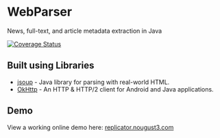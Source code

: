 # WebParser
News, full-text, and article metadata extraction in Java

[![Coverage Status](https://coveralls.io/repos/github/nougust3/WebParser/badge.svg?branch=master)](https://coveralls.io/github/nougust3/WebParser?branch=master)

## Built using Libraries

* [jsoup](https://jsoup.org/) - Java library for parsing with real-world HTML.
* [OkHttp](http://square.github.io/okhttp/) - An HTTP & HTTP/2 client for Android and Java applications.

## Demo

View a working online demo here: [replicator.nougust3.com](http://replicator.nougust3.com/)
